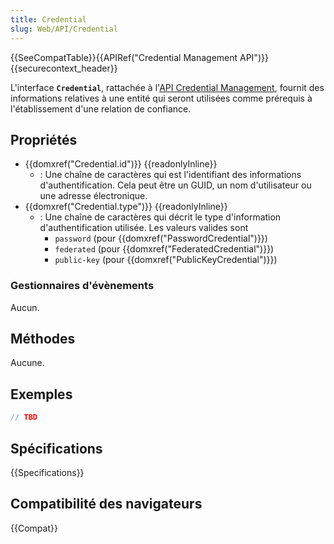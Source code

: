 ```yaml
---
title: Credential
slug: Web/API/Credential
---
```


{{SeeCompatTable}}{{APIRef("Credential Management API")}}{{securecontext_header}}

L'interface **`Credential`**, rattachée à l'[API Credential Management](/fr/docs/Web/API/Credential_Management_API), fournit des informations relatives à une entité qui seront utilisées comme prérequis à l'établissement d'une relation de confiance.

## Propriétés

- {{domxref("Credential.id")}} {{readonlyInline}}
  - : Une chaîne de caractères qui est l'identifiant des informations d'authentification. Cela peut être un GUID, un nom d'utilisateur ou une adresse électronique.
- {{domxref("Credential.type")}} {{readonlyInline}}
  - : Une chaîne de caractères qui décrit le type d'information d'authentification utilisée. Les valeurs valides sont
    - `password` (pour {{domxref("PasswordCredential")}})
    - `federated` (pour {{domxref("FederatedCredential")}})
    - `public-key` (pour {{domxref("PublicKeyCredential")}})

### Gestionnaires d'évènements

Aucun.

## Méthodes

Aucune.

## Exemples

```js
// TBD
```

## Spécifications

{{Specifications}}

## Compatibilité des navigateurs

{{Compat}}
